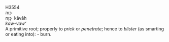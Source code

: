 <body>
  <p>H3554<br>  כּוה  <br> כָּוָה  ‎  kâvâh  <br><i>kaw-vaw‘ </i><br>A primitive root; properly to <i>prick</i> or <i>penetrate</i>; hence to <i>blister</i> (as smarting or eating into): - burn.<br></p>
 </body>